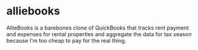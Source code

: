 # alliebooks

AllieBooks is a barebones clone of QuickBooks that tracks rent payment and expenses for rental properties and aggregate the data for tax season because I'm too cheap to pay for the real thing.
